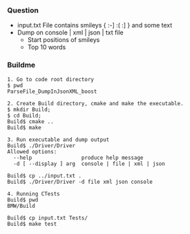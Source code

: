 ### Question
- input.txt File contains smileys { :-] :( :] } and some text
- Dump on console | xml | json | txt file
  - Start positions of smileys
  - Top 10 words

### Buildme
```
1. Go to code root directory
$ pwd
ParseFile_DumpInJsonXML_boost

2. Create Build directory, cmake and make the executable.
$ mkdir Build;
$ cd Build;
Build$ cmake ..
Build$ make

3. Run executable and dump output
Build$ ./Driver/Driver
Allowed options:
  --help                produce help message
  -d [ --display ] arg  console | file | xml | json

Build$ cp ../input.txt .
Build$ ./Driver/Driver -d file xml json console

4. Running CTests
Build$ pwd
BMW/Build

Build$ cp input.txt Tests/
Build$ make test
```
